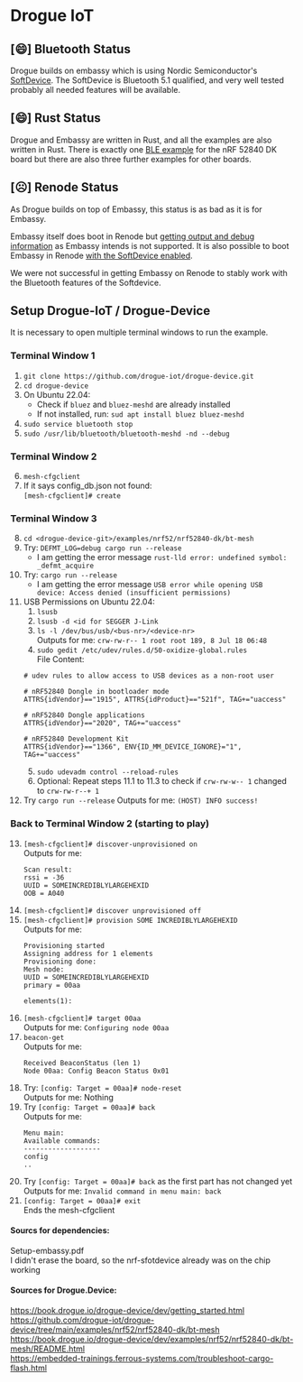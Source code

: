 # Drogue IoT

## [😄] Bluetooth Status

Drogue builds on embassy which is using  Nordic Semiconductor's [SoftDevice](https://infocenter.nordicsemi.com/topic/struct_nrf52/struct/nrf52_softdevices.html). The SoftDevice is Bluetooth 5.1 qualified, and very well tested probably all needed features will be available.


## [😄] Rust Status

Drogue and Embassy are written in Rust, and all the examples are also written in Rust.
There is exactly one [BLE example](https://book.drogue.io/drogue-device/dev/examples.html) for the nRF 52840 DK board but there are also three further examples for other boards.


## [☹️] Renode Status

As Drogue builds on top of Embassy, this status is as bad as it is for Embassy.  

Embassy itself does boot in Renode but [getting output and debug information](renode.html#general-problems) as Embassy intends is not supported.
It is also possible to boot Embassy in Renode [with the SoftDevice enabled](renode.html#booting-with-the-softdevice-solved).

We were not successful in getting Embassy on Renode to stably work with the Bluetooth features of the Softdevice.

## Setup Drogue-IoT / Drogue-Device

It is necessary to open multiple terminal windows to run the example.

### Terminal Window 1
1. ```git clone https://github.com/drogue-iot/drogue-device.git``` 
2. ```cd drogue-device```
3. On Ubuntu 22.04: 
    - Check if ```bluez``` and ```bluez-meshd``` are already installed
    - If not installed, run:
    ```sud apt install bluez bluez-meshd```  
4. ```sudo service bluetooth stop```
5. ```sudo /usr/lib/bluetooth/bluetooth-meshd -nd --debug```

### Terminal Window 2
6. ```mesh-cfgclient```
7. If it says config_db.json not found:  
```[mesh-cfgclient]# create```

### Terminal Window 3
8. ```cd <drogue-device-git>/examples/nrf52/nrf52840-dk/bt-mesh```
9. Try: ```DEFMT_LOG=debug cargo run --release```
    - I am getting the error message ```rust-lld error: undefined symbol: _defmt_acquire```
10. Try: ```cargo run --release```
    - I am getting the error message ```USB error while opening USB device: Access denied (insufficient permissions)```
11. USB Permissions on Ubuntu 22.04:   
    1. ```lsusb```
    2. ```lsusb -d <id for SEGGER J-Link```
    3. ```ls -l /dev/bus/usb/<bus-nr>/<device-nr>```   
    Outputs for me: ```crw-rw-r-- 1 root root 189, 8 Jul 18 06:48```
    4. ```sudo gedit /etc/udev/rules.d/50-oxidize-global.rules```   
    File Content:
    ```
    # udev rules to allow access to USB devices as a non-root user

    # nRF52840 Dongle in bootloader mode
    ATTRS{idVendor}=="1915", ATTRS{idProduct}=="521f", TAG+="uaccess"

    # nRF52840 Dongle applications
    ATTRS{idVendor}=="2020", TAG+="uaccess"

    # nRF52840 Development Kit
    ATTRS{idVendor}=="1366", ENV{ID_MM_DEVICE_IGNORE}="1", TAG+="uaccess"
    ```
    5. ```sudo udevadm control --reload-rules```
    6. Optional: Repeat steps 11.1 to 11.3 to check if ```crw-rw-w-- 1``` changed to ```crw-rw-r--+ 1```
12. Try ```cargo run --release```
    Outputs for me: ```(HOST) INFO success!```

### Back to Terminal Window 2 (starting to play)
13. ```[mesh-cfgclient]# discover-unprovisioned on```  
    Outputs for me: 
    ```
    Scan result:
    rssi = -36
    UUID = SOMEINCREDIBLYLARGEHEXID
    OOB = A040
    ```
14. ```[mesh-cfgclient]# discover unprovisioned off```
15. ```[mesh-cfgclient]# provision SOME INCREDIBLYLARGEHEXID```  
    Outputs for me:
    ```
    Provisioning started
    Assigning address for 1 elements
    Provisioning done:
    Mesh node:
    UUID = SOMEINCREDIBLYLARGEHEXID
    primary = 00aa

    elements(1): 
    ```
16. ```[mesh-cfgclient]# target 00aa```  
    Outputs for me: ```Configuring node 00aa```
17. ```beacon-get```  
    Outputs for me: 
    ```
    Received BeaconStatus (len 1)
    Node 00aa: Config Beacon Status 0x01
    ```
18. Try: ```[config: Target = 00aa]# node-reset```  
Outputs for me: Nothing
19. Try ```[config: Target = 00aa]# back```  
    Outputs for me: 
    ```
    Menu main:
    Available commands: 
    -------------------
    config
    ..
    ```
20. Try ```[config: Target = 00aa]# back``` as the first part has not changed yet  
Outputs for me:
```Invalid command in menu main: back```
21. ```[config: Target = 00aa]# exit```   
    Ends the mesh-cfgclient


#### Sourcs for dependencies:
Setup-embassy.pdf  
I didn't erase the board, so the nrf-sfotdevice already was on the chip working

#### Sources for Drogue.Device:
https://book.drogue.io/drogue-device/dev/getting_started.html  
https://github.com/drogue-iot/drogue-device/tree/main/examples/nrf52/nrf52840-dk/bt-mesh  
https://book.drogue.io/drogue-device/dev/examples/nrf52/nrf52840-dk/bt-mesh/README.html  
https://embedded-trainings.ferrous-systems.com/troubleshoot-cargo-flash.html  